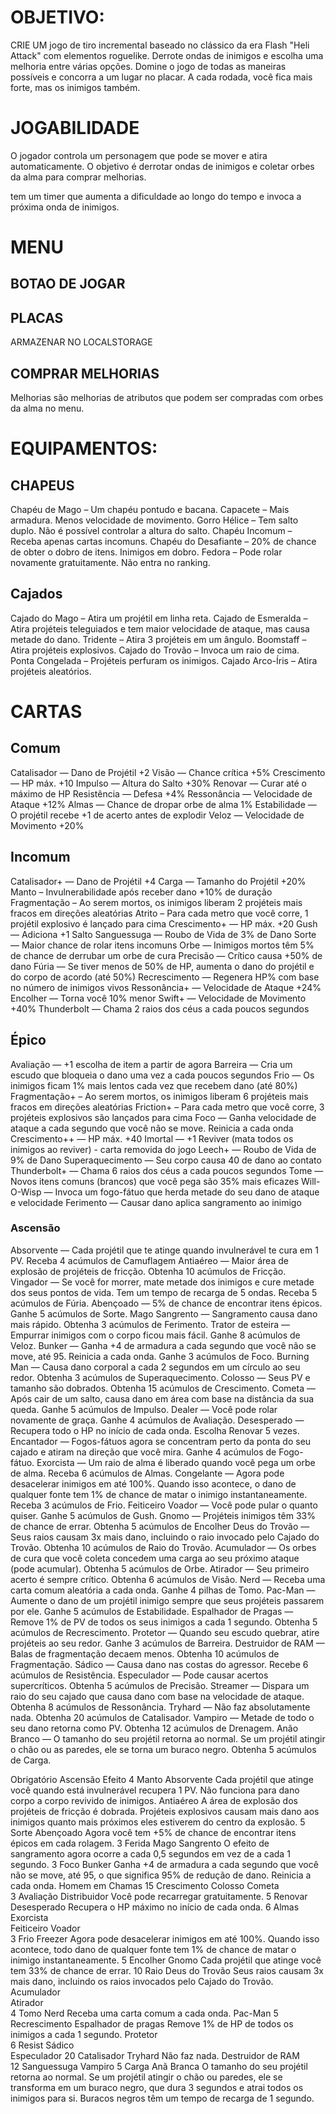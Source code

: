 # OBJETIVO:

CRIE UM jogo de tiro incremental baseado no clássico da era Flash "Heli Attack" com elementos roguelike. Derrote ondas de inimigos e escolha uma melhoria entre várias opções. Domine o jogo de todas as maneiras possíveis e concorra a um lugar no placar. A cada rodada, você fica mais forte, mas os inimigos também.

# JOGABILIDADE

O jogador controla um personagem que pode se mover e atira automaticamente. O objetivo é derrotar ondas de inimigos e coletar orbes da alma para comprar melhorias.

tem um timer que aumenta a dificuldade ao longo do tempo e invoca a próxima onda de inimigos.

# MENU

## BOTAO DE JOGAR
## PLACAS
ARMAZENAR NO LOCALSTORAGE

## COMPRAR MELHORIAS
Melhorias são melhorias de atributos que podem ser compradas com orbes da alma no menu.


# EQUIPAMENTOS:

## CHAPEUS
Chapéu de Mago – Um chapéu pontudo e bacana.
Capacete – Mais armadura. Menos velocidade de movimento.
Gorro Hélice – Tem salto duplo. Não é possível controlar a altura do salto.
Chapéu Incomum – Receba apenas cartas incomuns.
Chapéu do Desafiante – 20% de chance de obter o dobro de itens. Inimigos em dobro.
Fedora – Pode rolar novamente gratuitamente. Não entra no ranking.

## Cajados

Cajado do Mago – Atira um projétil em linha reta.
Cajado de Esmeralda – Atira projéteis teleguiados e tem maior velocidade de ataque, mas causa metade do dano.
Tridente – Atira 3 projéteis em um ângulo.
Boomstaff – Atira projéteis explosivos.
Cajado do Trovão – Invoca um raio de cima.
Ponta Congelada – Projéteis perfuram os inimigos.
Cajado Arco-Íris – Atira projéteis aleatórios.

# CARTAS

## Comum
Catalisador — Dano de Projétil +2
Visão — Chance crítica +5%
Crescimento — HP máx. +10
Impulso — Altura do Salto +30%
Renovar — Curar até o máximo de HP
Resistência — Defesa +4%
Ressonância — Velocidade de Ataque +12%
Almas — Chance de dropar orbe de alma 1%
Estabilidade — O projétil recebe +1 de acerto antes de explodir
Veloz — Velocidade de Movimento +20%
## Incomum
Catalisador+ — Dano de Projétil +4
Carga — Tamanho do Projétil +20%
Manto – Invulnerabilidade após receber dano +10% de duração
Fragmentação – Ao serem mortos, os inimigos liberam 2 projéteis mais fracos em direções aleatórias
Atrito – Para cada metro que você corre, 1 projétil explosivo é lançado para cima
Crescimento+ — HP máx. +20
Gush — Adiciona +1 Salto
Sanguessuga — Roubo de Vida de 3% de Dano
Sorte — Maior chance de rolar itens incomuns
Orbe — Inimigos mortos têm 5% de chance de derrubar um orbe de cura
Precisão — Crítico causa +50% de dano
Fúria — Se tiver menos de 50% de HP, aumenta o dano do projétil e do corpo de acordo (até 50%)
Recrescimento — Regenera HP% com base no número de inimigos vivos
Ressonância+ — Velocidade de Ataque +24%
Encolher — Torna você 10% menor
Swift+ — Velocidade de Movimento +40%
Thunderbolt — Chama 2 raios dos céus a cada poucos segundos
## Épico
Avaliação — +1 escolha de item a partir de agora
Barreira — Cria um escudo que bloqueia o dano uma vez a cada poucos segundos
Frio — Os inimigos ficam 1% mais lentos cada vez que recebem dano (até 80%)
Fragmentação+ – Ao serem mortos, os inimigos liberam 6 projéteis mais fracos em direções aleatórias
Friction+ – Para cada metro que você corre, 3 projéteis explosivos são lançados para cima
Foco — Ganha velocidade de ataque a cada segundo que você não se move. Reinicia a cada onda
Crescimento++ — HP máx. +40
Imortal — +1 Reviver (mata todos os inimigos ao reviver) - carta removida do jogo
Leech+ — Roubo de Vida de 9% de Dano
Superaquecimento — Seu corpo causa 40 de dano ao contato
Thunderbolt+ — Chama 6 raios dos céus a cada poucos segundos
Tome — Novos itens comuns (brancos) que você pega são 35% mais eficazes
Will-O-Wisp — Invoca um fogo-fátuo que herda metade do seu dano de ataque e velocidade
Ferimento — Causar dano aplica sangramento ao inimigo

### Ascensão
Absorvente — Cada projétil que te atinge quando invulnerável te cura em 1 PV. Receba 4 acúmulos de Camuflagem
Antiaéreo — Maior área de explosão de projéteis de fricção. Obtenha 10 acúmulos de Fricção.
Vingador — Se você for morrer, mate metade dos inimigos e cure metade dos seus pontos de vida. Tem um tempo de recarga de 5 ondas. Receba 5 acúmulos de Fúria.
Abençoado — 5% de chance de encontrar itens épicos. Ganhe 5 acúmulos de Sorte.
Mago Sangrento — Sangramento causa dano mais rápido. Obtenha 3 acúmulos de Ferimento.
Trator de esteira — Empurrar inimigos com o corpo ficou mais fácil. Ganhe 8 acúmulos de Veloz.
Bunker — Ganha +4 de armadura a cada segundo que você não se move, até 95. Reinicia a cada onda. Ganhe 3 acúmulos de Foco.
Burning Man — Causa dano corporal a cada 2 segundos em um círculo ao seu redor. Obtenha 3 acúmulos de Superaquecimento.
Colosso — Seus PV e tamanho são dobrados. Obtenha 15 acúmulos de Crescimento.
Cometa — Após cair de um salto, causa dano em área com base na distância da sua queda. Ganhe 5 acúmulos de Impulso.
Dealer — Você pode rolar novamente de graça. Ganhe 4 acúmulos de Avaliação.
Desesperado — Recupera todo o HP no início de cada onda. Escolha Renovar 5 vezes.
Encantador — Fogos-fátuos agora se concentram perto da ponta do seu cajado e atiram na direção que você mira. Ganhe 4 acúmulos de Fogo-fátuo.
Exorcista — Um raio de alma é liberado quando você pega um orbe de alma. Receba 6 acúmulos de Almas.
Congelante — Agora pode desacelerar inimigos em até 100%. Quando isso acontece, o dano de qualquer fonte tem 1% de chance de matar o inimigo instantaneamente. Receba 3 acúmulos de Frio.
Feiticeiro Voador — Você pode pular o quanto quiser. Ganhe 5 acúmulos de Gush.
Gnomo — Projéteis inimigos têm 33% de chance de errar. Obtenha 5 acúmulos de Encolher
Deus do Trovão — Seus raios causam 3x mais dano, incluindo o raio invocado pelo Cajado do Trovão. Obtenha 10 acúmulos de Raio do Trovão.
Acumulador — Os orbes de cura que você coleta concedem uma carga ao seu próximo ataque (pode acumular). Obtenha 5 acúmulos de Orbe.
Atirador — Seu primeiro acerto é sempre crítico. Obtenha 6 acúmulos de Visão.
Nerd — Receba uma carta comum aleatória a cada onda. Ganhe 4 pilhas de Tomo.
Pac-Man — Aumente o dano de um projétil inimigo sempre que seus projéteis passarem por ele. Ganhe 5 acúmulos de Estabilidade.
Espalhador de Pragas — Remove 1% de PV de todos os seus inimigos a cada 1 segundo. Obtenha 5 acúmulos de Recrescimento.
Protetor — Quando seu escudo quebrar, atire projéteis ao seu redor. Ganhe 3 acúmulos de Barreira.
Destruidor de RAM — Balas de fragmentação decaem menos. Obtenha 10 acúmulos de Fragmentação.
Sádico — Causa dano nas costas do agressor. Recebe 6 acúmulos de Resistência.
Especulador — Pode causar acertos supercríticos. Obtenha 5 acúmulos de Precisão.
Streamer — Dispara um raio do seu cajado que causa dano com base na velocidade de ataque. Obtenha 8 acúmulos de Ressonância.
Tryhard — Não faz absolutamente nada. Obtenha 20 acúmulos de Catalisador.
Vampiro — Metade de todo o seu dano retorna como PV. Obtenha 12 acúmulos de Drenagem.
Anão Branco — O tamanho do seu projétil retorna ao normal. Se um projétil atingir o chão ou as paredes, ele se torna um buraco negro. Obtenha 5 acúmulos de Carga.

Obrigatório	Ascensão	Efeito
4 Manto	Absorvente	Cada projétil que atinge você quando está invulnerável recupera 1 PV. Não funciona para dano corpo a corpo revivido de inimigos.
Antiaéreo	A área de explosão dos projéteis de fricção é dobrada. Projéteis explosivos causam mais dano aos inimigos quanto mais próximos eles estiverem do centro da explosão.
5 Sorte	Abençoado	Agora você tem +5% de chance de encontrar itens épicos em cada rolagem.
3 Ferida	Mago Sangrento	O efeito de sangramento agora ocorre a cada 0,5 segundos em vez de a cada 1 segundo.
3 Foco	Bunker	Ganha +4 de armadura a cada segundo que você não se move, até 95, o que significa 95% de redução de dano. Reinicia a cada onda.
Homem em Chamas	
15 Crescimento	Colosso	
Cometa	
3 Avaliação	Distribuidor	Você pode recarregar gratuitamente.
5 Renovar	Desesperado	Recupera o HP máximo no início de cada onda.
6 Almas	Exorcista	
Feiticeiro Voador	
3 Frio	Freezer	Agora pode desacelerar inimigos em até 100%. Quando isso acontece, todo dano de qualquer fonte tem 1% de chance de matar o inimigo instantaneamente.
5 Encolher	Gnomo	Cada projétil que atinge você tem 33% de chance de errar.
10 Raio	Deus do Trovão	Seus raios causam 3x mais dano, incluindo os raios invocados pelo Cajado do Trovão.
Acumulador	
Atirador	
4 Tomo	Nerd	Receba uma carta comum a cada onda.
Pac-Man	
5 Recrescimento	Espalhador de pragas	Remove 1% de HP de todos os inimigos a cada 1 segundo.
Protetor	
6 Resist	Sádico	
Especulador	
20 Catalisador	Tryhard	Não faz nada.
Destruidor de RAM	
12 Sanguessuga	Vampiro	
5 Carga	Anã Branca	O tamanho do seu projétil retorna ao normal. Se um projétil atingir o chão ou paredes, ele se transforma em um buraco negro, que dura 3 segundos e atrai todos os inimigos para si. Buracos negros têm um tempo de recarga de 1 segundo.


